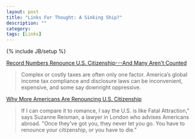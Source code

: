 ```yaml
---
layout: post
title: "Links For Thought: A Sinking Ship?"
description: ""
category: 
tags: [Links]
---
```

{% include JB/setup %}

<a target="_blank" href="http://www.forbes.com/sites/robertwood/2014/05/03/americans-are-renouncing-citizenship-at-record-pace-and-many-arent-even-counted/">Record Numbers Renounce U.S. Citizenship---And Many Aren't Counted</a>

<blockquote>Complex or costly taxes are often only one factor. America’s global income tax compliance and disclosure laws can be inconvenient, expensive, and some say downright oppressive.</blockquote>

<a target="_blank" href="http://www.npr.org/blogs/parallels/2014/02/20/275937138/why-more-americans-are-renouncing-u-s-citizenship">Why More Americans Are Renouncing U.S. Citizenship</a>

<blockquote>If I can compare it to romance, I say the U.S. is like Fatal Attraction," says Suzanne Reisman, a lawyer in London who advises Americans abroad. "Once they've got you, they never let you go. You have to renounce your citizenship, or you have to die."</blockquote>

